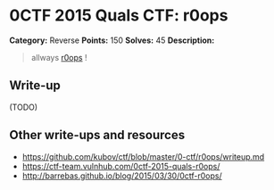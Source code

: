 # 0CTF 2015 Quals CTF: r0ops

**Category:** Reverse
**Points:** 150
**Solves:** 45
**Description:** 

> allways [r0ops](r0ops) !

## Write-up

(TODO)

## Other write-ups and resources

* <https://github.com/kubov/ctf/blob/master/0-ctf/r0ops/writeup.md>
* <https://ctf-team.vulnhub.com/0ctf-2015-quals-r0ops/>
* <http://barrebas.github.io/blog/2015/03/30/0ctf-r0ops/>
